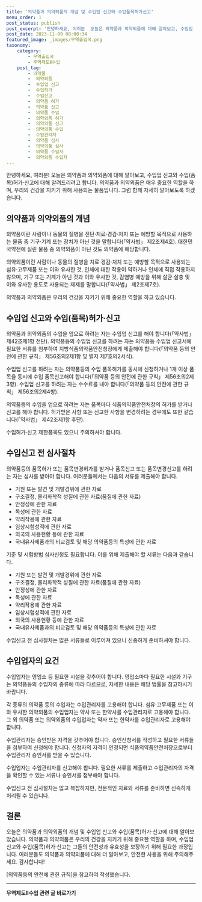```yaml
---
title: '의약품과 의약외품의 개념 및 수입업 신고와 수입품목허가신고'
menu_order: 1
post_status: publish
post_excerpt: '안녕하세요, 여러분  오늘은 의약품과 의약외품에 대해 알아보고, 수입업 신고와 수입 품목 허가 신고에 대해 알려드리려고 합니다. 의약품과 의약외품은 매우 중요한 역할을 하며, 우리의 건강을 지키기 위해 사용되는 물품입니다. 그럼 함께 자세히 알아보도록 하겠습니다.'
post_date: 2023-11-09 08:00:34
featured_image: _images/무역출입국.png
taxonomy:
    category:
        - 무역출입국
        - 무역제도Ⅱ수입
    post_tag:
        - 의약품
        -  의약외품
        -  수입업 신고
        -  수입허가
        -  수입신고
        -  의약품 허가
        -  의약품 신고
        -  의약품 수입
        -  의약외품 허가
        -  의약외품 신고
        -  의약외품 수입
        -  수입관리자
        -  의약품 심사
        -  의약외품 심사
        -  의약품 수입자
        -  의약외품 수입자
---
```



안녕하세요, 여러분! 오늘은 의약품과 의약외품에 대해 알아보고, 수입업 신고와 수입(품목)허가·신고에 대해 알려드리려고 합니다. 의약품과 의약외품은 매우 중요한 역할을 하며, 우리의 건강을 지키기 위해 사용되는 물품입니다. 그럼 함께 자세히 알아보도록 하겠습니다.

## 의약품과 의약외품의 개념

의약품이란 사람이나 동물의 질병을 진단·치료·경감·처치 또는 예방할 목적으로 사용하는 물품 중 기구·기계 또는 장치가 아닌 것을 말합니다(「약사법」 제2조제4호). 대한민국약전에 실린 물품 중 의약외품이 아닌 것도 의약품에 해당합니다.

의약외품이란 사람이나 동물의 질병을 치료·경감·처치 또는 예방할 목적으로 사용되는 섬유·고무제품 또는 이와 유사한 것, 인체에 대한 작용이 약하거나 인체에 직접 작용하지 않으며, 기구 또는 기계가 아닌 것과 이와 유사한 것, 감염병 예방을 위해 살균·살충 및 이와 유사한 용도로 사용되는 제제를 말합니다(「약사법」 제2조제7호).

의약품과 의약외품은 우리의 건강을 지키기 위해 중요한 역할을 하고 있습니다.

## 수입업 신고와 수입(품목)허가·신고

의약품과 의약외품의 수입을 업으로 하려는 자는 수입업 신고를 해야 합니다(「약사법」 제42조제1항 전단). 의약품등의 수입업 신고를 하려는 자는 의약품등 수입업 신고서에 필요한 서류를 첨부하여 지방식품의약품안전청장에게 제출해야 합니다(「의약품 등의 안전에 관한 규칙」 제56조의2제1항 및 별지 제7호의2서식).

수입업 신고를 하려는 자는 의약품등의 수입 품목허가를 동시에 신청하거나 1개 이상 품목을 동시에 수입 품목신고해야 합니다(「의약품 등의 안전에 관한 규칙」 제56조의2제3항). 수입업 신고를 하려는 자는 수수료를 내야 합니다(「의약품 등의 안전에 관한 규칙」 제56조의2제4항).

의약품등의 수입을 업으로 하려는 자는 품목마다 식품의약품안전처장의 허가를 받거나 신고를 해야 합니다. 허가받은 사항 또는 신고한 사항을 변경하려는 경우에도 또한 같습니다(「약사법」 제42조제1항 후단).

수입허가·신고 제한품목도 있으니 주의하셔야 합니다.

## 수입신고 전 심사절차

의약품등의 품목허가 또는 품목변경허가를 받거나 품목신고 또는 품목변경신고를 하려는 자는 심사를 받아야 합니다. 여러분들께서는 다음의 서류를 제출해야 합니다.
- 기원 또는 발견 및 개발경위에 관한 자료
- 구조결정, 물리화학적 성질에 관한 자료(품질에 관한 자료)
- 안정성에 관한 자료
- 독성에 관한 자료
- 약리작용에 관한 자료
- 임상시험성적에 관한 자료
- 외국의 사용현황 등에 관한 자료
- 국내유사제품과의 비교검토 및 해당 의약품등의 특성에 관한 자료

기준 및 시험방법 심사신청도 필요합니다. 이를 위해 제출해야 할 서류는 다음과 같습니다.
- 기원 또는 발견 및 개발경위에 관한 자료
- 구조결정, 물리화학적 성질에 관한 자료(품질에 관한 자료)
- 안정성에 관한 자료
- 독성에 관한 자료
- 약리작용에 관한 자료
- 임상시험성적에 관한 자료
- 외국의 사용현황 등에 관한 자료
- 국내유사제품과의 비교검토 및 해당 의약품등의 특성에 관한 자료

수입신고 전 심사절차는 많은 서류들로 이루어져 있으니 신중하게 준비하셔야 합니다.

## 수입업자의 요건

수입업자는 영업소 등 필요한 시설을 갖추어야 합니다. 영업소마다 필요한 시설과 기구는 의약품등의 수입자의 종류에 따라 다르므로, 자세한 내용은 해당 법률을 참고하시기 바랍니다.

각 종류의 의약품 등의 수입자는 수입관리자를 고용해야 합니다. 섬유·고무제품 또는 이와 유사한 의약외품의 수입업자는 약사 또는 한약사를 수입관리자로 고용해야 합니다. 그 외 의약품 또는 의약외품의 수입업자는 약사 또는 한약사를 수입관리자로 고용해야 합니다.

수입관리자는 승인받은 자격을 갖추어야 합니다. 승인신청서를 작성하고 필요한 서류들을 첨부하여 신청해야 합니다. 신청자의 자격이 인정되면 식품의약품안전처장으로부터 수입관리자 승인서를 받을 수 있습니다.

수입업자는 수입관리자를 신고해야 합니다. 필요한 서류를 제출하고 수입관리자의 자격을 확인할 수 있는 서류나 승인서를 첨부해야 합니다.

수입신고 전 심사절차는 많고 복잡하지만, 전문적인 자료와 서류를 준비하면 신속하게 처리될 수 있습니다.

## 결론

오늘은 의약품과 의약외품의 개념 및 수입업 신고와 수입(품목)허가·신고에 대해 알아보았습니다. 의약품과 의약외품은 우리의 건강을 지키기 위해 중요한 역할을 하며, 수입업 신고와 수입(품목)허가·신고는 그들의 안전성과 유효성을 보장하기 위해 필요한 과정입니다. 여러분들도 의약품과 의약외품에 대해 더 알아보고, 안전한 사용을 위해 주의해주세요. 감사합니다!

[의약품등의 안전에 관한 규칙]을 참고하여 작성했습니다.
<!-- wp:separator -->
<hr class="wp-block-separator has-alpha-channel-opacity"/>
<!-- /wp:separator -->

<!-- wp:group {"backgroundColor":"base","layout":{"type":"constrained"}} -->
<div class="wp-block-group has-base-background-color has-background"><!-- wp:paragraph {"align":"center","fontSize":"medium"} -->
<p class="has-text-align-center has-large-font-size"><strong>무역제도Ⅱ수입 관련 글 바로가기</strong></p>
<!-- /wp:paragraph -->


<!-- wp:latest-posts
{"categories":[{"id":14432,"count":19,"description":"","link":"https://uknowlaw.com/category/%eb%ac%b4%ec%97%ad%ec%a0%9c%eb%8f%84%e2%85%b1%ec%88%98%ec%9e%85/","name":"무역제도Ⅱ수입","slug":"무역제도Ⅱ수입","taxonomy":"category","parent":0,"meta":[],"_links":{"self":[{"href":"https://uknowlaw.com/wp-json/wp/v2/categories/14432"}],"collection":[{"href":"https://uknowlaw.com/wp-json/wp/v2/categories"}],"about":[{"href":"https://uknowlaw.com/wp-json/wp/v2/taxonomies/category"}],"wp:post_type":[{"href":"https://uknowlaw.com/wp-json/wp/v2/posts?categories=14432"}],"curies":[{"name":"wp","href":"https://api.w.org/{rel}","templated":true}]}}],"postsToShow":100,"excerptLength":28,"postLayout":"grid","columns":2,"featuredImageAlign":"left","featuredImageSizeSlug":"large","fontSize":"small"} /--></div>
<!-- /wp:group -->